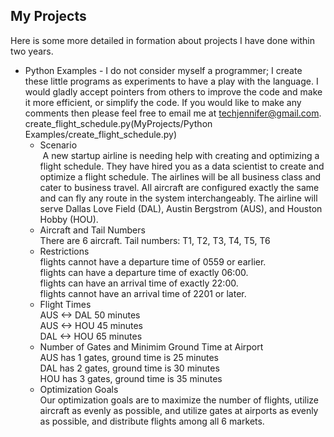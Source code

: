## My Projects
  
Here is some more detailed in formation about projects I have done within two years.

* Python Examples - I do not consider myself a programmer; I create these little programs as experiments to have a play with the language. I would gladly accept pointers from others to improve the code and make it more efficient, or simplify the code. If you would like to make any comments then please feel free to email me at techjennifer@gmail.com. <br>
create_flight_schedule.py(MyProjects/Python Examples/create_flight_schedule.py) <br> 
  * Scenario <br>
  A new startup airline is needing help with creating and optimizing a flight schedule. They have hired you as a data scientist to create and optimize a flight schedule. The airlines will be all business class and cater to business travel. All aircraft are configured exactly the same and can fly any route in the system interchangeably. The airline will serve Dallas Love Field (DAL), Austin Bergstrom (AUS), and Houston Hobby (HOU). 
  * Aircraft and Tail Numbers <br>
  There are 6 aircraft. Tail numbers: T1, T2, T3, T4, T5, T6 <br>
  * Restrictions <br>
  flights cannot have a departure time of 0559 or earlier. <br>
  flights can have a departure time of exactly 06:00. <br>
  flights can have an arrival time of exactly 22:00. <br>
  flights cannot have an arrival time of 2201 or later. <br>
  * Flight Times <br>
  AUS <-> DAL 50 minutes <br>
  AUS <-> HOU 45 minutes <br>
  DAL <-> HOU 65 minutes <br>
  * Number of Gates and Minimim Ground Time at Airport <br>
  AUS has 1 gates, ground time is 25 minutes <br>
  DAL has 2 gates, ground time is 30 minutes <br>
  HOU has 3 gates, ground time is 35 minutes <br>
  * Optimization Goals <br>
  Our optimization goals are to maximize the number of flights, utilize aircraft as evenly as possible, and utilize gates at airports as evenly as possible, and distribute flights among all 6 markets.
